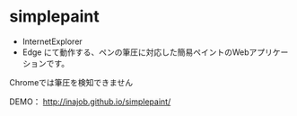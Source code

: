 # simplepaint
- InternetExplorer
- Edge
にて動作する、ペンの筆圧に対応した簡易ペイントのWebアプリケーションです。

Chromeでは筆圧を検知できません

DEMO： http://inajob.github.io/simplepaint/
